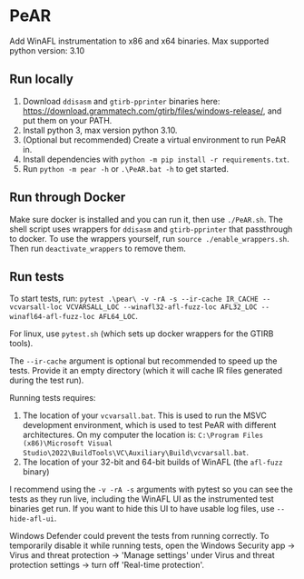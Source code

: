 # PeAR

Add WinAFL instrumentation to x86 and x64 binaries.
Max supported python version: 3.10

## Run locally
1. Download `ddisasm` and `gtirb-pprinter` binaries here: https://download.grammatech.com/gtirb/files/windows-release/, and put them on your PATH.
2. Install python 3, max version python 3.10.
3. (Optional but recommended) Create a virtual environment to run PeAR in.
4. Install dependencies with `python -m pip install -r requirements.txt`.
3. Run `python -m pear -h` or `.\PeAR.bat -h` to get started.

## Run through Docker
Make sure docker is installed and you can run it, then use `./PeAR.sh`. The shell script uses wrappers for `ddisasm` and `gtirb-pprinter` that passthrough to docker.
To use the wrappers yourself, run `source ./enable_wrappers.sh`. Then run `deactivate_wrappers` to remove them.

## Run tests
To start tests, run: `pytest .\pear\ -v -rA -s --ir-cache IR_CACHE --vcvarsall-loc VCVARSALL_LOC --winafl32-afl-fuzz-loc AFL32_LOC --winafl64-afl-fuzz-loc AFL64_LOC`.

For linux, use `pytest.sh` (which sets up docker wrappers for the GTIRB tools).

The `--ir-cache` argument is optional but recommended to speed up the tests.
Provide it an empty directory (which it will cache IR files generated during
the test run).


Running tests requires:
1. The location of your `vcvarsall.bat`. This is used to run the MSVC
development environment, which is used to test PeAR with different
architectures. On my computer the location is:
`C:\Program Files (x86)\Microsoft Visual Studio\2022\BuildTools\VC\Auxiliary\Build\vcvarsall.bat`.
2. The location of your 32-bit and 64-bit builds of WinAFL (the `afl-fuzz`
binary)

I recommend using the `-v -rA -s` arguments with pytest so you can see the tests
as they run live, including the WinAFL UI as the instrumented test binaries get
run. If you want to hide this UI to have usable log files, use `--hide-afl-ui`.

Windows Defender could prevent the tests from running correctly. To temporarily
disable it while running tests, open the Windows Security app -> Virus and
threat protection -> 'Manage settings' under Virus and threat protection
settings -> turn off 'Real-time protection'.
